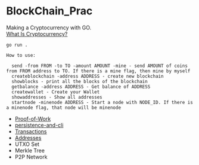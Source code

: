 # BlockChain_Prac

Making a Cryptocurrency with GO.  
[What Is Cryptocurrency?](https://www.investopedia.com/terms/c/cryptocurrency.asp)

```
go run .
```

```
How to use:

  send -from FROM -to TO -amount AMOUNT -mine - send AMOUNT of coins from FROM address to TO. If there is a mine flag, then mine by myself
  createblockchain -address ADDRESS - create new blockchain
  showblocks - print all the blocks of the blockchain
  getbalance -address ADDRESS - Get balance of ADDRESS
  createwallet - Create your Wallet
  showaddresses - Show all addresses
  startnode -minenode ADDRESS - Start a node with NODE_ID. If there is a minenode flag, that node will be minenode
```

- [Proof-of-Work](https://hou27.tistory.com/entry/Go로-만드는-블록체인-part-2-Proof-of-Work)
- [persistence-and-cli](https://hou27.tistory.com/entry/Go로-만드는-블록체인-part-3-Persistence)
- [Transactions](https://hou27.tistory.com/entry/Go로-만드는-블록체인-part-4-Transactions)
- [Addresses](https://hou27.tistory.com/entry/Go로-만드는-블록체인-part-5-Wallet)
- UTXO Set
- Merkle Tree
- P2P Network
